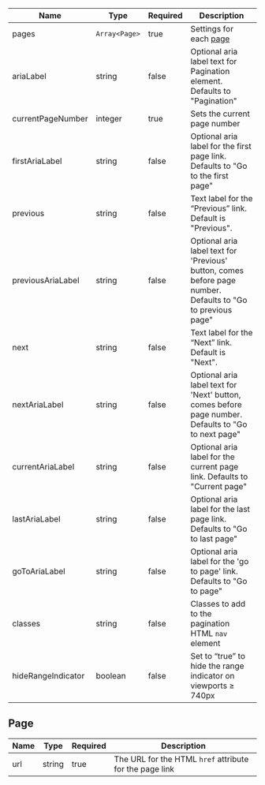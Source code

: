 | Name               | Type          | Required | Description                                                                                                 |
| ------------------ | ------------- | -------- | ----------------------------------------------------------------------------------------------------------- |
| pages              | `Array<Page>` | true     | Settings for each [page](#page)                                                                             |
| ariaLabel          | string        | false    | Optional aria label text for Pagination element. Defaults to "Pagination"                                   |
| currentPageNumber  | integer       | true     | Sets the current page number                                                                                |
| firstAriaLabel     | string        | false    | Optional aria label for the first page link. Defaults to "Go to the first page"                             |
| previous           | string        | false    | Text label for the “Previous” link. Default is "Previous".                                                  |
| previousAriaLabel  | string        | false    | Optional aria label text for 'Previous' button, comes before page number. Defaults to "Go to previous page" |
| next               | string        | false    | Text label for the “Next” link. Default is "Next".                                                          |
| nextAriaLabel      | string        | false    | Optional aria label text for 'Next' button, comes before page number. Defaults to "Go to next page"         |
| currentAriaLabel   | string        | false    | Optional aria label for the current page link. Defaults to "Current page"                                   |
| lastAriaLabel      | string        | false    | Optional aria label for the last page link. Defaults to "Go to last page"                                   |
| goToAriaLabel      | string        | false    | Optional aria label for the 'go to page' link. Defaults to "Go to page"                                     |
| classes            | string        | false    | Classes to add to the pagination HTML `nav` element                                                         |
| hideRangeIndicator | boolean       | false    | Set to “true” to hide the range indicator on viewports &geq; 740px                                          |

## Page

| Name | Type   | Required | Description                                             |
| ---- | ------ | -------- | ------------------------------------------------------- |
| url  | string | true     | The URL for the HTML `href` attribute for the page link |
